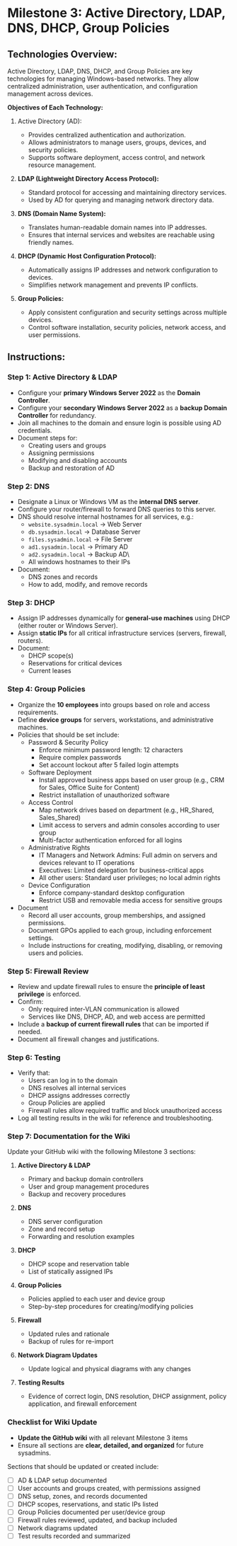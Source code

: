 # Milestone 3: Active Directory, LDAP, DNS, DHCP, Group Policies

## Technologies Overview:

Active Directory, LDAP, DNS, DHCP, and Group Policies are key technologies for managing Windows-based networks. They allow centralized administration, user authentication, and configuration management across devices.

**Objectives of Each Technology:**

1. Active Directory (AD):
   - Provides centralized authentication and authorization.
   - Allows administrators to manage users, groups, devices, and security policies.
   - Supports software deployment, access control, and network resource management.

1. **LDAP (Lightweight Directory Access Protocol):**
   - Standard protocol for accessing and maintaining directory services.
   - Used by AD for querying and managing network directory data.

1. **DNS (Domain Name System):**
   - Translates human-readable domain names into IP addresses.
   - Ensures that internal services and websites are reachable using friendly names.

1. **DHCP (Dynamic Host Configuration Protocol):**
   - Automatically assigns IP addresses and network configuration to devices.
   - Simplifies network management and prevents IP conflicts.

1. **Group Policies:**
   - Apply consistent configuration and security settings across multiple devices.
   - Control software installation, security policies, network access, and user permissions.

## Instructions:

### Step 1: Active Directory & LDAP

- Configure your **primary Windows Server 2022** as the **Domain Controller**.
- Configure your **secondary Windows Server 2022** as a **backup Domain Controller** for redundancy.
- Join all machines to the domain and ensure login is possible using AD credentials.
- Document steps for:
   - Creating users and groups
   - Assigning permissions
   - Modifying and disabling accounts
   - Backup and restoration of AD


### Step 2: DNS

- Designate a Linux or Windows VM as the **internal DNS server**.
- Configure your router/firewall to forward DNS queries to this server.
- DNS should resolve internal hostnames for all services, e.g.:
   - `website.sysadmin.local` → Web Server
   - `db.sysadmin.local` → Database Server
   - `files.sysadmin.local` → File Server
   - `ad1.sysadmin.local` → Primary AD
   - `ad2.sysadmin.local` → Backup AD\
   - All windows hostnames to their IPs 
- Document:
   - DNS zones and records
   - How to add, modify, and remove records

### Step 3: DHCP

- Assign IP addresses dynamically for **general-use machines** using DHCP (either router or Windows Server).
- Assign **static IPs** for all critical infrastructure services (servers, firewall, routers).
- Document:
  - DHCP scope(s)
  - Reservations for critical devices
  - Current leases


### Step 4: Group Policies

- Organize the **10 employees** into groups based on role and access requirements.
- Define **device groups** for servers, workstations, and administrative machines.
- Policies that should be set include:
   - Password & Security Policy
      - Enforce minimum password length: 12 characters
      - Require complex passwords
      - Set account lockout after 5 failed login attempts
   - Software Deployment
      - Install approved business apps based on user group (e.g., CRM for Sales, Office Suite for Content)
      - Restrict installation of unauthorized software
   - Access Control
      - Map network drives based on department (e.g., HR_Shared, Sales_Shared)
      - Limit access to servers and admin consoles according to user group
      - Multi-factor authentication enforced for all logins
   - Administrative Rights
      - IT Managers and Network Admins: Full admin on servers and devices relevant to IT operations
      - Executives: Limited delegation for business-critical apps
      - All other users: Standard user privileges; no local admin rights
   - Device Configuration
      - Enforce company-standard desktop configuration
      - Restrict USB and removable media access for sensitive groups
- Document
   - Record all user accounts, group memberships, and assigned permissions.
   - Document GPOs applied to each group, including enforcement settings.
   - Include instructions for creating, modifying, disabling, or removing users and policies.


### Step 5: Firewall Review

- Review and update firewall rules to ensure the **principle of least privilege** is enforced.
- Confirm:
   - Only required inter-VLAN communication is allowed
   - Services like DNS, DHCP, AD, and web access are permitted
- Include a **backup of current firewall rules** that can be imported if needed.
- Document all firewall changes and justifications.


### Step 6: Testing

- Verify that:
   - Users can log in to the domain
   - DNS resolves all internal services
   - DHCP assigns addresses correctly
   - Group Policies are applied
   - Firewall rules allow required traffic and block unauthorized access
- Log all testing results in the wiki for reference and troubleshooting.

### Step 7: Documentation for the Wiki

Update your GitHub wiki with the following Milestone 3 sections:

1. **Active Directory & LDAP**
   - Primary and backup domain controllers
   - User and group management procedures
   - Backup and recovery procedures

1. **DNS**
   - DNS server configuration
   - Zone and record setup
   - Forwarding and resolution examples

1. **DHCP**
   - DHCP scope and reservation table
   - List of statically assigned IPs

1. **Group Policies**
   - Policies applied to each user and device group
   - Step-by-step procedures for creating/modifying policies

1. **Firewall**
   - Updated rules and rationale
   - Backup of rules for re-import

1. **Network Diagram Updates**
   - Update logical and physical diagrams with any changes

1. **Testing Results**
   - Evidence of correct login, DNS resolution, DHCP assignment, policy application, and firewall enforcement


### Checklist for Wiki Update

- **Update the GitHub wiki** with all relevant Milestone 3 items
- Ensure all sections are **clear, detailed, and organized** for future sysadmins.

Sections that should be updated or created include:
- [ ] AD & LDAP setup documented
- [ ] User accounts and groups created, with permissions assigned
- [ ] DNS setup, zones, and records documented
- [ ] DHCP scopes, reservations, and static IPs listed
- [ ] Group Policies documented per user/device group
- [ ] Firewall rules reviewed, updated, and backup included
- [ ] Network diagrams updated
- [ ] Test results recorded and summarized
